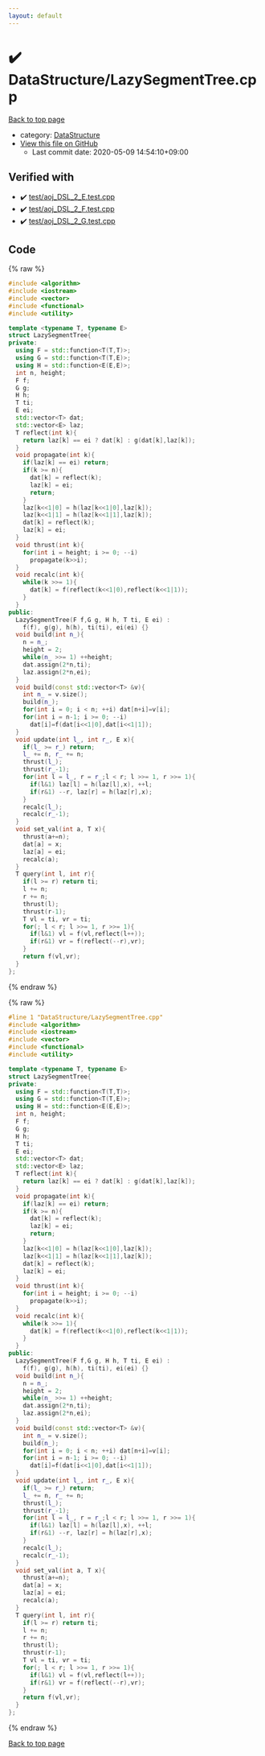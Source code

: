 ```yaml
---
layout: default
---
```


<!-- mathjax config similar to math.stackexchange -->
<script type="text/javascript" async
  src="https://cdnjs.cloudflare.com/ajax/libs/mathjax/2.7.5/MathJax.js?config=TeX-MML-AM_CHTML">
</script>
<script type="text/x-mathjax-config">
  MathJax.Hub.Config({
    TeX: { equationNumbers: { autoNumber: "AMS" }},
    tex2jax: {
      inlineMath: [ ['$','$'] ],
      processEscapes: true
    },
    "HTML-CSS": { matchFontHeight: false },
    displayAlign: "left",
    displayIndent: "2em"
  });
</script>

<script type="text/javascript" src="https://cdnjs.cloudflare.com/ajax/libs/jquery/3.4.1/jquery.min.js"></script>
<script src="https://cdn.jsdelivr.net/npm/jquery-balloon-js@1.1.2/jquery.balloon.min.js" integrity="sha256-ZEYs9VrgAeNuPvs15E39OsyOJaIkXEEt10fzxJ20+2I=" crossorigin="anonymous"></script>
<script type="text/javascript" src="../../assets/js/copy-button.js"></script>
<link rel="stylesheet" href="../../assets/css/copy-button.css" />


# :heavy_check_mark: DataStructure/LazySegmentTree.cpp

<a href="../../index.html">Back to top page</a>

* category: <a href="../../index.html#5e248f107086635fddcead5bf28943fc">DataStructure</a>
* <a href="{{ site.github.repository_url }}/blob/master/DataStructure/LazySegmentTree.cpp">View this file on GitHub</a>
    - Last commit date: 2020-05-09 14:54:10+09:00




## Verified with

* :heavy_check_mark: <a href="../../verify/test/aoj_DSL_2_E.test.cpp.html">test/aoj_DSL_2_E.test.cpp</a>
* :heavy_check_mark: <a href="../../verify/test/aoj_DSL_2_F.test.cpp.html">test/aoj_DSL_2_F.test.cpp</a>
* :heavy_check_mark: <a href="../../verify/test/aoj_DSL_2_G.test.cpp.html">test/aoj_DSL_2_G.test.cpp</a>


## Code

<a id="unbundled"></a>
{% raw %}
```cpp
#include <algorithm>
#include <iostream>
#include <vector>
#include <functional>
#include <utility>

template <typename T, typename E>
struct LazySegmentTree{
private:
  using F = std::function<T(T,T)>;
  using G = std::function<T(T,E)>;
  using H = std::function<E(E,E)>;
  int n, height;
  F f;
  G g;
  H h;
  T ti;
  E ei;
  std::vector<T> dat;
  std::vector<E> laz;
  T reflect(int k){
    return laz[k] == ei ? dat[k] : g(dat[k],laz[k]);
  }
  void propagate(int k){
    if(laz[k] == ei) return;
    if(k >= n){
      dat[k] = reflect(k);
      laz[k] = ei;
      return;
    }
    laz[k<<1|0] = h(laz[k<<1|0],laz[k]);
    laz[k<<1|1] = h(laz[k<<1|1],laz[k]);
    dat[k] = reflect(k);
    laz[k] = ei;
  }
  void thrust(int k){
    for(int i = height; i >= 0; --i)
      propagate(k>>i);
  }
  void recalc(int k){
    while(k >>= 1){
      dat[k] = f(reflect(k<<1|0),reflect(k<<1|1));
    }
  }
public:
  LazySegmentTree(F f,G g, H h, T ti, E ei) :
    f(f), g(g), h(h), ti(ti), ei(ei) {}
  void build(int n_){
    n = n_;
    height = 2;
    while(n_ >>= 1) ++height;
    dat.assign(2*n,ti);
    laz.assign(2*n,ei);
  }
  void build(const std::vector<T> &v){
    int n_ = v.size();
    build(n_);
    for(int i = 0; i < n; ++i) dat[n+i]=v[i];
    for(int i = n-1; i >= 0; --i)
      dat[i]=f(dat[i<<1|0],dat[i<<1|1]);
  }
  void update(int l_, int r_, E x){
    if(l_ >= r_) return;
    l_ += n, r_ += n;
    thrust(l_);
    thrust(r_-1);
    for(int l = l_, r = r_;l < r; l >>= 1, r >>= 1){
      if(l&1) laz[l] = h(laz[l],x), ++l;
      if(r&1) --r, laz[r] = h(laz[r],x);
    }
    recalc(l_);
    recalc(r_-1);
  }
  void set_val(int a, T x){
    thrust(a+=n);
    dat[a] = x;
    laz[a] = ei;
    recalc(a);
  }
  T query(int l, int r){
    if(l >= r) return ti;
    l += n;
    r += n;
    thrust(l);
    thrust(r-1);
    T vl = ti, vr = ti;
    for(; l < r; l >>= 1, r >>= 1){
      if(l&1) vl = f(vl,reflect(l++));
      if(r&1) vr = f(reflect(--r),vr);
    }
    return f(vl,vr);
  }
};


```
{% endraw %}

<a id="bundled"></a>
{% raw %}
```cpp
#line 1 "DataStructure/LazySegmentTree.cpp"
#include <algorithm>
#include <iostream>
#include <vector>
#include <functional>
#include <utility>

template <typename T, typename E>
struct LazySegmentTree{
private:
  using F = std::function<T(T,T)>;
  using G = std::function<T(T,E)>;
  using H = std::function<E(E,E)>;
  int n, height;
  F f;
  G g;
  H h;
  T ti;
  E ei;
  std::vector<T> dat;
  std::vector<E> laz;
  T reflect(int k){
    return laz[k] == ei ? dat[k] : g(dat[k],laz[k]);
  }
  void propagate(int k){
    if(laz[k] == ei) return;
    if(k >= n){
      dat[k] = reflect(k);
      laz[k] = ei;
      return;
    }
    laz[k<<1|0] = h(laz[k<<1|0],laz[k]);
    laz[k<<1|1] = h(laz[k<<1|1],laz[k]);
    dat[k] = reflect(k);
    laz[k] = ei;
  }
  void thrust(int k){
    for(int i = height; i >= 0; --i)
      propagate(k>>i);
  }
  void recalc(int k){
    while(k >>= 1){
      dat[k] = f(reflect(k<<1|0),reflect(k<<1|1));
    }
  }
public:
  LazySegmentTree(F f,G g, H h, T ti, E ei) :
    f(f), g(g), h(h), ti(ti), ei(ei) {}
  void build(int n_){
    n = n_;
    height = 2;
    while(n_ >>= 1) ++height;
    dat.assign(2*n,ti);
    laz.assign(2*n,ei);
  }
  void build(const std::vector<T> &v){
    int n_ = v.size();
    build(n_);
    for(int i = 0; i < n; ++i) dat[n+i]=v[i];
    for(int i = n-1; i >= 0; --i)
      dat[i]=f(dat[i<<1|0],dat[i<<1|1]);
  }
  void update(int l_, int r_, E x){
    if(l_ >= r_) return;
    l_ += n, r_ += n;
    thrust(l_);
    thrust(r_-1);
    for(int l = l_, r = r_;l < r; l >>= 1, r >>= 1){
      if(l&1) laz[l] = h(laz[l],x), ++l;
      if(r&1) --r, laz[r] = h(laz[r],x);
    }
    recalc(l_);
    recalc(r_-1);
  }
  void set_val(int a, T x){
    thrust(a+=n);
    dat[a] = x;
    laz[a] = ei;
    recalc(a);
  }
  T query(int l, int r){
    if(l >= r) return ti;
    l += n;
    r += n;
    thrust(l);
    thrust(r-1);
    T vl = ti, vr = ti;
    for(; l < r; l >>= 1, r >>= 1){
      if(l&1) vl = f(vl,reflect(l++));
      if(r&1) vr = f(reflect(--r),vr);
    }
    return f(vl,vr);
  }
};


```
{% endraw %}

<a href="../../index.html">Back to top page</a>

